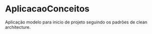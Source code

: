# AplicacaoConceitos
Aplicação modelo para inicio de projeto seguindo os padrões de clean architecture.
